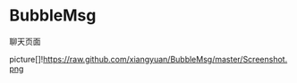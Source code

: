 BubbleMsg
=========

聊天页面

picture[]!https://raw.github.com/xiangyuan/BubbleMsg/master/Screenshot.png
